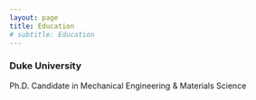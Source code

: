 ```yaml
---
layout: page
title: Education
# subtitle: Education
---
```



### Duke University

Ph.D. Candidate in Mechanical Engineering & Materials Science
